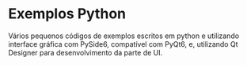 # Exemplos Python
 Vários pequenos códigos de exemplos escritos em python e utilizando interface gráfica com PySide6, compatível com PyQt6, e, utilizando Qt Designer para desenvolvimento da parte de UI.
